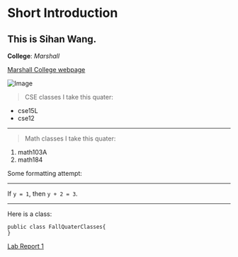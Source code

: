 # Short Introduction
## This is Sihan Wang.
**College**: *Marshall*

[Marshall College webpage](https://marshall.ucsd.edu/)

![Image](https://images.app.goo.gl/TApEKVRfZ9z66uBn6)

> CSE classes I take this quater:
* cse15L
* cse12

---

> Math classes I take this quater:
1. math103A
2. math184


Some formatting attempt:

---
If `y = 1`, then `y + 2 = 3`.

---
Here is a class:
```
public class FallQuaterClasses{
}
```
[Lab Report 1](https://33sihan.github.io/<your-lab-reports-repo>/lab-report-1-week-0.html)